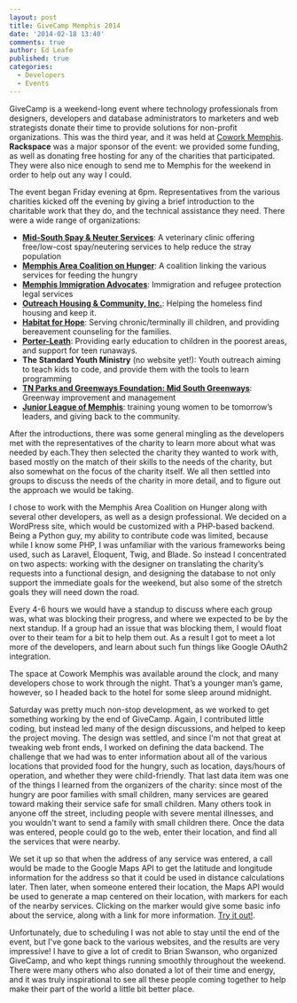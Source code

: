 ```yaml
---
layout: post
title: GiveCamp Memphis 2014
date: '2014-02-18 13:40'
comments: true
author: Ed Leafe
published: true
categories:
  - Developers
  - Events
---
```



GiveCamp is a weekend-long event where technology professionals from designers, developers and database administrators to marketers and web strategists donate their time to provide solutions for non-profit organizations. This was the third year, and it was held at [Cowork Memphis](https://coworkmemphis.com/). **Rackspace** was a major sponsor of the event: we provided some funding, as well as donating free hosting for any of the charities that participated. They were also nice enough to send me to Memphis for the weekend in order to help out any way I could.

<!-- more -->

The event began Friday evening at 6pm. Representatives from the various charities kicked off the evening by giving a brief introduction to the charitable work that they do, and the technical assistance they need. There were a wide range of organizations:

   * [**Mid-South Spay & Neuter Services**](https://www.spaymemphis.org): A veterinary clinic offering free/low-cost spay/neutering services to help reduce the stray population
   * [**Memphis Area Coalition on Hunger**](https://memphishunger.org/): A coalition linking the various services for feeding the hungry
   * [**Memphis Immigration Advocates**](https://memphisimmigrationadvocates.org/): Immigration and refugee protection legal services
   * [**Outreach Housing & Community, Inc.**](https://ohcinc.org/): Helping the homeless find housing and keep it.
   * [**Habitat for Hope**](https://www.habitatforhope.org/): Serving chronic/terminally ill children, and providing bereavement counseling for the families.
   * [**Porter-Leath**](https://www.porterleath.org/): Providing early education to children in the poorest areas, and support for teen runaways.
   * **The Standard Youth Ministry** (no website yet!): Youth outreach aiming to teach kids to code, and provide them with the tools to learn programming
   * [**TN Parks and Greenways Foundation: Mid South Greenways**](https://www.midsouthgreenways.org/): Greenway improvement and management
   * [**Junior League of Memphis**](https://www.jlmemphis.org/Home): training young women to be tomorrow’s leaders, and giving back to the community.


After the introductions, there was some general mingling as the developers met with the representatives of the charity to learn more about what was needed by each.They then selected the charity they wanted to work with, based mostly on the match of their skills to the needs of the charity, but also somewhat on the focus of the charity itself. We all then settled into groups to discuss the needs of the charity in more detail, and to figure out the approach we would be taking.

I chose to work with the Memphis Area Coalition on Hunger along with several other developers, as well as a design professional. We decided on a WordPress site, which would be customized with a PHP-based backend. Being a Python guy, my ability to contribute code was limited, because while I know some PHP, I was unfamiliar with the various frameworks being used, such as Laravel, Eloquent, Twig, and Blade. So instead I concentrated on two aspects: working with the designer on translating the charity’s requests into a functional design, and designing the database to not only support the immediate goals for the weekend, but also some of the stretch goals they will need down the road.

Every 4-6 hours we would have a standup to discuss where each group was, what was blocking their progress, and where we expected to be by the next standup. If a group had an issue that was blocking them, I would float over to their team for a bit to help them out. As a result I got to meet a lot more of the developers, and learn about such fun things like Google OAuth2 integration.

The space at Cowork Memphis was available around the clock, and many developers chose to work through the night. That’s a younger man’s game, however, so I headed back to the hotel for some sleep around midnight.

Saturday was pretty much non-stop development, as we worked to get something working by the end of GiveCamp. Again, I contributed little coding, but instead led many of the design discussions, and helped to keep the project moving. The design was settled, and since I'm not that great at tweaking web front ends, I worked on defining the data backend. The challenge that we had was to enter information about all of the various locations that provided food for the hungry, such as location, days/hours of operation, and whether they were child-friendly. That last data item was one of the things I learned from the organizers of the charity: since most of the hungry are poor families with small children, many services are geared toward making their service safe for small children. Many others took in anyone off the street, including people with severe mental illnesses, and you wouldn't want to send a family with small children there. Once the data was entered, people could go to the web, enter their location, and find all the services that were nearby.

We set it up so that when the address of any service was entered, a call would be made to the Google Maps API to get the latitude and longitude information for the address so that it could be used in distance calculations later. Then later, when someone entered their location, the Maps API would be used to generate a map centered on their location, with markers for each of the nearby services. Clicking on the marker would give some basic info about the service, along with a link for more information. [Try it out!](https://memphishunger.org/find-events-near-you/).

Unfortunately, due to scheduling I was not able to stay until the end of the event, but I've gone back to the various websites, and the results are very impressive! I have to give a lot of credit to Brian Swanson, who organized GiveCamp, and who kept things running smoothly throughout the weekend. There were many others who also donated a lot of their time and energy, and it was truly inspirational to see all these people coming together to help make their part of the world a little bit better place.
